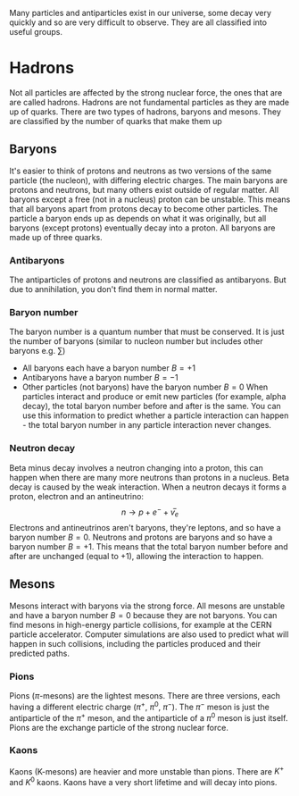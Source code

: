 Many particles and antiparticles exist in our universe, some decay very quickly and so are very difficult to observe. They are all classified into useful groups.

# Hadrons
Not all particles are affected by the strong nuclear force, the ones that are are called hadrons.
Hadrons are not fundamental particles as they are made up of quarks.
There are two types of hadrons, baryons and mesons. They are classified by the number of quarks that make them up

## Baryons
It's easier to think of protons and neutrons as two versions of the same particle (the nucleon), with differing electric charges. The main baryons are protons and neutrons, but many others exist outside of regular matter.
All baryons except a free (not in a nucleus) proton can be unstable. This means that all baryons apart from protons decay to become other particles. The particle a baryon ends up as depends on what it was originally, but all baryons (except protons) eventually decay into a proton. All baryons are made up of three quarks.
### Antibaryons
The antiparticles of protons and neutrons are classified as antibaryons. But due to annihilation, you don't find them in normal matter.
### Baryon number
The baryon number is a quantum number that must be conserved. It is just the number of baryons (similar to nucleon number but includes other baryons e.g. $\sum$) 
- All baryons each have a baryon number $B=+1$
- Antibaryons have a baryon number $B=-1$
- Other particles (not baryons) have the baryon number $B=0$
When particles interact and produce or emit new particles (for example, alpha decay), the total baryon number before and after is the same. You can use this information to predict whether a particle interaction can happen - the total baryon number in any particle interaction never changes. 
### Neutron decay
Beta minus decay involves a neutron changing into a proton, this can happen when there are many more neutrons than protons in a nucleus.
Beta decay is caused by the weak interaction.
When a neutron decays it forms a proton, electron and an antineutrino:
$$n\rightarrow p+e^-+v̅_e$$
Electrons and antineutrinos aren't baryons, they're leptons, and so have a baryon number $B=0$. Neutrons and protons are baryons and so have a baryon number $B=+1$. This means that the total baryon number before and after are unchanged (equal to +1), allowing the interaction to happen.

## Mesons
Mesons interact with baryons via the strong force.  All mesons are unstable and have a baryon number $B=0$ because they are not baryons.
You can find mesons in high-energy particle collisions, for example at the CERN particle accelerator. Computer simulations are also used to predict what will happen in such collisions, including the particles produced and their predicted paths.
### Pions
Pions ($\pi$-mesons) are the lightest mesons. There are three versions, each having a different electric charge ($\pi^+$, $\pi^0$, $\pi^-$). The $\pi^-$ meson is just the antiparticle of the $\pi^+$ meson, and the antiparticle of a $\pi^0$ meson is just itself.
Pions are the exchange particle of the strong nuclear force.

### Kaons
Kaons (K-mesons) are heavier and more unstable than pions. There are $K^+$ and $K^0$ kaons.
Kaons have a very short lifetime and will decay into pions.

